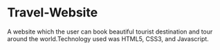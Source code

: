 # Travel-Website
A website which the user can book beautiful tourist destination and tour around the world.Technology used was HTML5, CSS3, and Javascript.
